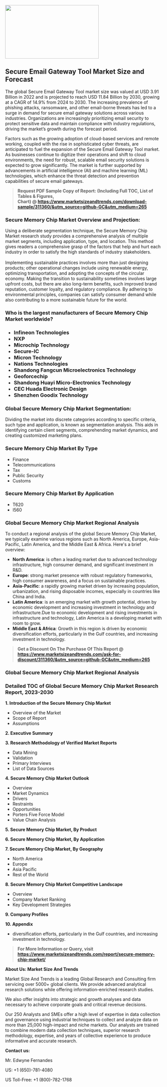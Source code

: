 <p><img class="alignnone size-medium wp-image-20088" src="https://ffe5etoiles.com/wp-content/uploads/2024/12/MST1-300x171.png" alt="" width="300" height="171" /></p><h2>Secure Email Gateway Tool Market Size and Forecast</h2><p>The global Secure Email Gateway Tool market size was valued at USD 3.91 Billion in 2022 and is projected to reach USD 11.84 Billion by 2030, growing at a CAGR of 14.9% from 2024 to 2030. The increasing prevalence of phishing attacks, ransomware, and other email-borne threats has led to a surge in demand for secure email gateway solutions across various industries. Organizations are increasingly prioritizing email security to protect sensitive data and maintain compliance with industry regulations, driving the market’s growth during the forecast period.</p><p>Factors such as the growing adoption of cloud-based services and remote working, coupled with the rise in sophisticated cyber threats, are anticipated to fuel the expansion of the Secure Email Gateway Tool market. As businesses continue to digitize their operations and shift to cloud environments, the need for robust, scalable email security solutions is expected to grow significantly. The market is further supported by advancements in artificial intelligence (AI) and machine learning (ML) technologies, which enhance the threat detection and prevention capabilities of secure email gateways.</p></p><blockquote id="" class=""><strong>Request PDF Sample Copy of Report: (Including Full TOC, List of Tables &amp; Figures, Chart)&nbsp;@&nbsp;<strong><a href="https://www.marketsizeandtrends.com/download-sample/311360/&utm_source=github-GC&utm_medium=265" target="_blank">https://www.marketsizeandtrends.com/download-sample/311360/&utm_source=github-GC&utm_medium=265</a></strong></strong></blockquote><h3 id="" class="">Secure Memory Chip Market&nbsp;Overview and Projection:</h3><p id="" class="">Using a deliberate segmentation technique, the Secure Memory Chip Market research study provides a comprehensive analysis of multiple market segments, including application, type, and location. This method gives readers a comprehensive grasp of the factors that help and hurt each industry in order to satisfy the high standards of industry stakeholders. <br /> <br />Implementing sustainable practices involves more than just designing products; other operational changes include using renewable energy, optimizing transportation, and adopting the concepts of the circular economy. Making the transition to sustainability sometimes involves large upfront costs, but there are also long-term benefits, such improved brand reputation, customer loyalty, and regulatory compliance. By adhering to environmental principles, companies can satisfy consumer demand while also contributing to a more sustainable future for the world.</p><h3 id="" class="">Who is the largest manufacturers of&nbsp;Secure Memory Chip Market worldwide?</h3><h3 class=""><p><ul><li>Infineon Technologies </li><li> NXP </li><li> Microchip Technology </li><li> Secure-IC </li><li> Micron Technology </li><li> Nations Technologies </li><li> Shandong Fangcun Microelectronics Technology </li><li> Geoforcechip </li><li> Shandong Huayi Micro-Electronics Technology </li><li> CEC Huada Electronic Design </li><li> Shenzhen Goodix Technology</li></ul></p></h3><h3 id="" class="">Global&nbsp;Secure Memory Chip Market Segmentation:</h3><p id="" class="">Dividing the market into discrete categories according to specific criteria, such type and application, is known as segmentation analysis. This aids in identifying certain client segments, comprehending market dynamics, and creating customized marketing plans.</p><h3 id="" class="">Secure Memory Chip Market&nbsp;By Type</h3><p><p><ul><li>Finance</li><li> Telecommunications</li><li> Tax</li><li> Public Security</li><li> Customs</p></li></ul></p></p><h3 id="" class="">Secure Memory Chip Market&nbsp;By Application</h3><p class=""><p><ul><li>T620</li><li> I560</li></ul></p></p><h3 id="" class="">Global Secure Memory Chip Market Regional Analysis</h3><p id="" class="">To conduct a regional analysis of the global Secure Memory Chip Market, we typically examine various regions such as North America, Europe, Asia-Pacific, Latin America, and the Middle East &amp; Africa. Here's a brief overview:</p><ul><li><strong>North America</strong>: is often a leading market due to advanced technology infrastructure, high consumer demand, and significant investment in R&amp;D.</li><li><strong>Europe</strong>: strong market presence with robust regulatory frameworks, high consumer awareness, and a focus on sustainable practices.</li><li><strong>Asia-Pacific</strong>: a rapidly growing market driven by increasing population, urbanization, and rising disposable incomes, especially in countries like China and India.</li><li><strong>Latin America</strong>: is an emerging market with growth potential, driven by economic development and increasing investment in technology and infrastructure.Due to economic development and rising investments in infrastructure and technology, Latin America is a developing market with room to grow.</li><li><strong>Middle East &amp; Africa</strong>: Growth in this region is driven by economic diversification efforts, particularly in the Gulf countries, and increasing investment in technology.</li></ul><blockquote id="" class=""><strong>Get a Discount On The Purchase Of This Report @ <strong><a href="https://www.marketsizeandtrends.com/ask-for-discount/311360/&utm_source=github-GC&utm_medium=265" target="_blank">https://www.marketsizeandtrends.com/ask-for-discount/311360/&utm_source=github-GC&utm_medium=265</a></strong></strong></blockquote><h3 id="" class="">Global Secure Memory Chip Market Regional Analysis</h3><h3 id="" class="">Detailed TOC of Global Secure Memory Chip Market Research Report, 2023-2030</h3><p id="" class=""><strong>1. Introduction of the Secure Memory Chip Market</strong></p><ul><li>Overview of the Market</li><li>Scope of Report</li><li>Assumptions</li></ul><p id="" class=""><strong>2. Executive Summary</strong></p><p id="" class=""><strong>3. Research Methodology of Verified Market Reports</strong></p><ul><li>Data Mining</li><li>Validation</li><li>Primary Interviews</li><li>List of Data Sources</li></ul><p id="" class=""><strong>4. Secure Memory Chip Market Outlook</strong></p><ul><li>Overview</li><li>Market Dynamics</li><li>Drivers</li><li>Restraints</li><li>Opportunities</li><li>Porters Five Force Model</li><li>Value Chain Analysis</li></ul><p id="" class=""><strong>5. Secure Memory Chip Market, By Product</strong></p><p id="" class=""><strong>6. Secure Memory Chip Market, By Application</strong></p><p id="" class=""><strong>7. Secure Memory Chip Market, By Geography</strong></p><ul><li>North America</li><li>Europe</li><li>Asia Pacific</li><li>Rest of the World</li></ul><p id="" class=""><strong>8. Secure Memory Chip Market Competitive Landscape</strong></p><ul><li>Overview</li><li>Company Market Ranking</li><li>Key Development Strategies</li></ul><p id="" class=""><strong>9. Company Profiles</strong></p><p id="" class=""><strong>10. Appendix</strong></p><ul><li>diversification efforts, particularly in the Gulf countries, and increasing investment in technology.</li></ul><blockquote id="" class=""><strong>For More Information or Query, visit <strong><strong><a href="https://www.marketsizeandtrends.com/report/secure-memory-chip-market/" target="_blank">https://www.marketsizeandtrends.com/report/secure-memory-chip-market/</a></strong></strong></strong></blockquote><p id="" class=""><strong>About Us: Market Size And Trends</strong></p><p id="" class="">Market Size And Trends is a leading Global Research and Consulting firm servicing over 5000+ global clients. We provide advanced analytical research solutions while offering information-enriched research studies.</p><p id="" class="">We also offer insights into strategic and growth analyses and data necessary to achieve corporate goals and critical revenue decisions.</p><p id="" class="">Our 250 Analysts and SMEs offer a high level of expertise in data collection and governance using industrial techniques to collect and analyze data on more than 25,000 high-impact and niche markets. Our analysts are trained to combine modern data collection techniques, superior research methodology, expertise, and years of collective experience to produce informative and accurate research.</p><p id="" class=""><strong>Contact us:</strong></p><p id="" class="">Mr. Edwyne Fernandes</p><p id="" class="">US: +1 (650)-781-4080</p><p id="" class="">US Toll-Free: +1 (800)-782-1768</p>
